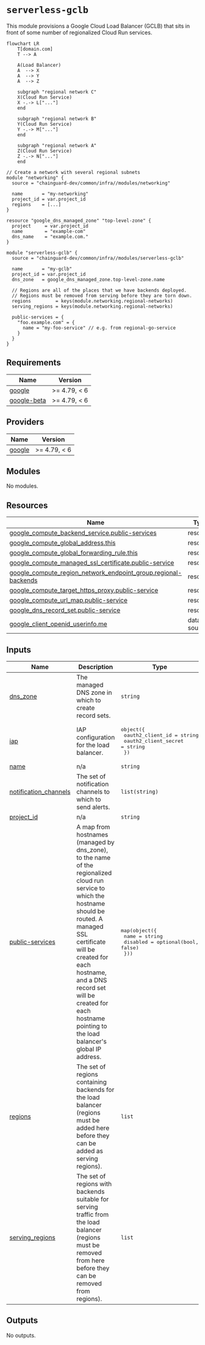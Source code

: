 # `serverless-gclb`

This module provisions a Google Cloud Load Balancer (GCLB) that sits in front of
some number of regionalized Cloud Run services.

```mermaid
flowchart LR
    T[domain.com]
    T --> A

    A(Load Balancer)
    A  --> X
    A  --> Y
    A  --> Z

    subgraph "regional network C"
    X(Cloud Run Service)
    X -.-> L["..."]
    end

    subgraph "regional network B"
    Y(Cloud Run Service)
    Y -.-> M["..."]
    end

    subgraph "regional network A"
    Z(Cloud Run Service)
    Z -.-> N["..."]
    end
```

```hcl
// Create a network with several regional subnets
module "networking" {
  source = "chainguard-dev/common/infra//modules/networking"

  name       = "my-networking"
  project_id = var.project_id
  regions    = [...]
}

resource "google_dns_managed_zone" "top-level-zone" {
  project     = var.project_id
  name        = "example-com"
  dns_name    = "example.com."
}

module "serverless-gclb" {
  source = "chainguard-dev/common/infra//modules/serverless-gclb"

  name       = "my-gclb"
  project_id = var.project_id
  dns_zone   = google_dns_managed_zone.top-level-zone.name

  // Regions are all of the places that we have backends deployed.
  // Regions must be removed from serving before they are torn down.
  regions         = keys(module.networking.regional-networks)
  serving_regions = keys(module.networking.regional-networks)

  public-services = {
    "foo.example.com" = {
      name = "my-foo-service" // e.g. from regional-go-service
    }
  }
}
```

<!-- BEGIN_TF_DOCS -->
## Requirements

| Name | Version |
|------|---------|
| <a name="requirement_google"></a> [google](#requirement\_google) | >= 4.79, < 6 |
| <a name="requirement_google-beta"></a> [google-beta](#requirement\_google-beta) | >= 4.79, < 6 |

## Providers

| Name | Version |
|------|---------|
| <a name="provider_google"></a> [google](#provider\_google) | >= 4.79, < 6 |

## Modules

No modules.

## Resources

| Name | Type |
|------|------|
| [google_compute_backend_service.public-services](https://registry.terraform.io/providers/hashicorp/google/latest/docs/resources/compute_backend_service) | resource |
| [google_compute_global_address.this](https://registry.terraform.io/providers/hashicorp/google/latest/docs/resources/compute_global_address) | resource |
| [google_compute_global_forwarding_rule.this](https://registry.terraform.io/providers/hashicorp/google/latest/docs/resources/compute_global_forwarding_rule) | resource |
| [google_compute_managed_ssl_certificate.public-service](https://registry.terraform.io/providers/hashicorp/google/latest/docs/resources/compute_managed_ssl_certificate) | resource |
| [google_compute_region_network_endpoint_group.regional-backends](https://registry.terraform.io/providers/hashicorp/google/latest/docs/resources/compute_region_network_endpoint_group) | resource |
| [google_compute_target_https_proxy.public-service](https://registry.terraform.io/providers/hashicorp/google/latest/docs/resources/compute_target_https_proxy) | resource |
| [google_compute_url_map.public-service](https://registry.terraform.io/providers/hashicorp/google/latest/docs/resources/compute_url_map) | resource |
| [google_dns_record_set.public-service](https://registry.terraform.io/providers/hashicorp/google/latest/docs/resources/dns_record_set) | resource |
| [google_client_openid_userinfo.me](https://registry.terraform.io/providers/hashicorp/google/latest/docs/data-sources/client_openid_userinfo) | data source |

## Inputs

| Name | Description | Type | Default | Required |
|------|-------------|------|---------|:--------:|
| <a name="input_dns_zone"></a> [dns\_zone](#input\_dns\_zone) | The managed DNS zone in which to create record sets. | `string` | n/a | yes |
| <a name="input_iap"></a> [iap](#input\_iap) | IAP configuration for the load balancer. | <pre>object({<br>    oauth2_client_id     = string<br>    oauth2_client_secret = string<br>  })</pre> | `null` | no |
| <a name="input_name"></a> [name](#input\_name) | n/a | `string` | n/a | yes |
| <a name="input_notification_channels"></a> [notification\_channels](#input\_notification\_channels) | The set of notification channels to which to send alerts. | `list(string)` | `[]` | no |
| <a name="input_project_id"></a> [project\_id](#input\_project\_id) | n/a | `string` | n/a | yes |
| <a name="input_public-services"></a> [public-services](#input\_public-services) | A map from hostnames (managed by dns\_zone), to the name of the regionalized cloud run service to which the hostname should be routed.  A managed SSL certificate will be created for each hostname, and a DNS record set will be created for each hostname pointing to the load balancer's global IP address. | <pre>map(object({<br>    name     = string<br>    disabled = optional(bool, false)<br>  }))</pre> | n/a | yes |
| <a name="input_regions"></a> [regions](#input\_regions) | The set of regions containing backends for the load balancer (regions must be added here before they can be added as serving regions). | `list` | <pre>[<br>  "us-central1"<br>]</pre> | no |
| <a name="input_serving_regions"></a> [serving\_regions](#input\_serving\_regions) | The set of regions with backends suitable for serving traffic from the load balancer (regions must be removed from here before they can be removed from regions). | `list` | <pre>[<br>  "us-central1"<br>]</pre> | no |

## Outputs

No outputs.
<!-- END_TF_DOCS -->
